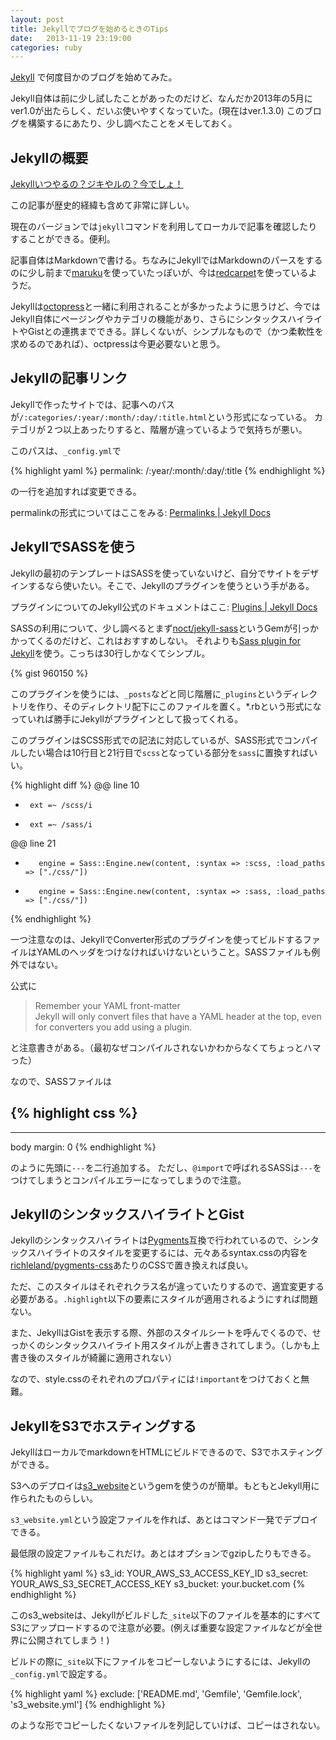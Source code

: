 ```yaml
---
layout: post
title: Jekyllでブログを始めるときのTips
date:   2013-11-19 23:19:00
categories: ruby
---
```


[Jekyll](http://jekyllrb.com/) で何度目かのブログを始めてみた。

Jekyll自体は前に少し試したことがあったのだけど、なんだか2013年の5月にver1.0が出たらしく、だいぶ使いやすくなっていた。(現在はver.1.3.0)
このブログを構築するにあたり、少し調べたことをメモしておく。


## Jekyllの概要

[Jekyllいつやるの？ジキやルの？今でしょ！](http://melborne.github.io/2013/05/20/now-the-time-to-start-jekyll/)

この記事が歴史的経緯も含めて非常に詳しい。

現在のバージョンでは<code>jekyll</code>コマンドを利用してローカルで記事を確認したりすることができる。便利。

記事自体はMarkdownで書ける。ちなみにJekyllではMarkdownのパースをするのに少し前まで[maruku](https://github.com/bhollis/maruku)を使っていたっぽいが、今は[redcarpet](https://github.com/vmg/redcarpet)を使っているようだ。

Jekyllは[octopress](https://github.com/imathis/octopress)と一緒に利用されることが多かったように思うけど、今ではJekyll自体にページングやカテゴリの機能があり、さらにシンタックスハイライトやGistとの連携までできる。詳しくないが、シンプルなもので（かつ柔軟性を求めるのであれば）、octpressは今更必要ないと思う。


## Jekyllの記事リンク

Jekyllで作ったサイトでは、記事へのパスが<code>/:categories/:year/:month/:day/:title.html</code>という形式になっている。
カテゴリが２つ以上あったりすると、階層が違っているようで気持ちが悪い。

このパスは、<code>\_config.yml</code>で

{% highlight yaml %}
permalink: /:year/:month/:day/:title
{% endhighlight %}

の一行を追加すれば変更できる。

permalinkの形式についてはここをみる: [Permalinks | Jekyll Docs](http://jekyllrb.com/docs/permalinks/)



## JekyllでSASSを使う

Jekyllの最初のテンプレートはSASSを使っていないけど、自分でサイトをデザインするなら使いたい。そこで、Jekyllのプラグインを使うという手がある。

プラグインについてのJekyll公式のドキュメントはここ: [Plugins | Jekyll Docs](http://jekyllrb.com/docs/plugins/)

SASSの利用について、少し調べるとまず[noct/jekyll-sass](https://github.com/noct/jekyll-sass)というGemが引っかかってくるのだけど、これはおすすめしない。
それよりも[Sass plugin for Jekyll](https://gist.github.com/wolfeidau/960150)を使う。こっちは30行しかなくてシンプル。

{% gist 960150 %}


このプラグインを使うには、<code>\_posts</code>などと同じ階層に<code>\_plugins</code>というディレクトリを作り、そのディレクトリ配下にこのファイルを置く。*.rbという形式になっていれば勝手にJekyllがプラグインとして扱ってくれる。

このプラグインはSCSS形式での記法に対応しているが、SASS形式でコンパイルしたい場合は10行目と21行目で<code>scss</code>となっている部分を<code>sass</code>に置換すればいい。

{% highlight diff %}
@@ line 10
-      ext =~ /scss/i
+      ext =~ /sass/i
@@ line 21
-        engine = Sass::Engine.new(content, :syntax => :scss, :load_paths => ["./css/"])
+        engine = Sass::Engine.new(content, :syntax => :sass, :load_paths => ["./css/"])
{% endhighlight %}

一つ注意なのは、JekyllでConverter形式のプラグインを使ってビルドするファイルはYAMLのヘッダをつけなければいけないということ。SASSファイルも例外ではない。

公式に

> Remember your YAML front-matter<br>
> Jekyll will only convert files that have a YAML header at the top, even for converters you add using a plugin.

と注意書きがある。（最初なぜコンパイルされないかわからなくてちょっとハマった）


なので、SASSファイルは

{% highlight css %}
---
---

body
  margin: 0
{% endhighlight %}

のように先頭に<code>---</code>を二行追加する。
ただし、<code>@import</code>で呼ばれるSASSは<code>---</code>をつけてしまうとコンパイルエラーになってしまうので注意。


## JekyllのシンタックスハイライトとGist

Jekyllのシンタックスハイライトは[Pygments](http://pygments.org/)互換で行われているので、シンタックスハイライトのスタイルを変更するには、元々あるsyntax.cssの内容を[richleland/pygments-css](https://github.com/richleland/pygments-css)あたりのCSSで置き換えれば良い。

ただ、このスタイルはそれぞれクラス名が違っていたりするので、適宜変更する必要がある。<code>.highlight</code>以下の要素にスタイルが適用されるようにすれば問題ない。

また、JekyllはGistを表示する際、外部のスタイルシートを呼んでくるので、せっかくのシンタックスハイライト用スタイルが上書きされてしまう。（しかも上書き後のスタイルが綺麗に適用されない）

なので、style.cssのそれぞれのプロパティには<code>!important</code>をつけておくと無難。


## JekyllをS3でホスティングする

JekyllはローカルでmarkdownをHTMLにビルドできるので、S3でホスティングができる。

S3へのデプロイは[s3_website](https://github.com/laurilehmijoki/s3_website)というgemを使うのが簡単。もともとJekyll用に作られたものらしい。

<code>s3_website.yml</code>という設定ファイルを作れば、あとはコマンド一発でデプロイできる。

最低限の設定ファイルもこれだけ。あとはオプションでgzipしたりもできる。

{% highlight yaml %}
s3_id: YOUR_AWS_S3_ACCESS_KEY_ID
s3_secret: YOUR_AWS_S3_SECRET_ACCESS_KEY
s3_bucket: your.bucket.com
{% endhighlight %}

このs3\_websiteは、Jekyllがビルドした<code>\_site</code>以下のファイルを基本的にすべてS3にアップロードするので注意が必要。(例えば重要な設定ファイルなどが全世界に公開されてしまう！)

ビルドの際に<code>\_site</code>以下にファイルをコピーしないようにするには、Jekyllの<code>\_config.yml</code>で設定する。

{% highlight yaml %}
exclude: ['README.md', 'Gemfile', 'Gemfile.lock', 's3_website.yml']
{% endhighlight %}

のような形でコピーしたくないファイルを列記していけば、コピーはされない。

